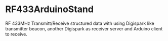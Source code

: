 # RF433ArduinoStand
RF 433MHz Transmitt/Receive structured data with using Digispark like transmitter beacon, another Digispark as receiver server and Arduino client to receive.
